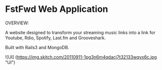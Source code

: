 # FstFwd Web Application

OVERVIEW:

A website designed to transform your streaming music links into a link for Youtube, Rdio, Spotify, Last.fm and Grooveshark.

Built with Rails3 and MongoDB.

![UI] (https://img.skitch.com/20110911-1pg3n6m4qdacj7t32133wqyx6c.jpg "UI")